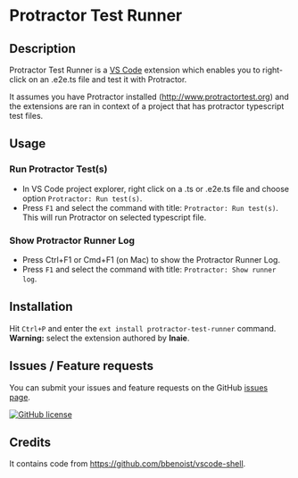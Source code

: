 # Protractor Test Runner

## Description

Protractor Test Runner is a [VS Code][vscode] extension which enables you to right-click on an .e2e.ts file and test it with Protractor.

It assumes you have Protractor installed (http://www.protractortest.org) and the extensions are ran in context of a project that has protractor typescript test files.

## Usage
### Run Protractor Test(s)
* In VS Code project explorer, right click on a .ts or .e2e.ts file and choose option `Protractor: Run test(s)`.
* Press `F1` and select the command with title: `Protractor: Run test(s)`. This will run Protractor on selected typescript file.

### Show Protractor Runner Log
* Press Ctrl+F1 or Cmd+F1 (on Mac) to show the Protractor Runner Log.
* Press `F1` and select the command with title: `Protractor: Show runner log`.

## Installation
Hit `Ctrl+P` and enter the `ext install protractor-test-runner` command. **Warning:** select the extension authored by **lnaie**.

## Issues / Feature requests
You can submit your issues and feature requests on the GitHub [issues page][issues].

[![GitHub license](https://img.shields.io/badge/license-MIT-blue.svg)][license]

## Credits
It contains code from https://github.com/bbenoist/vscode-shell.

[marketplace]: https://marketplace.visualstudio.com/items/lnaie.protractor-test-runner
[gh-repo]: https://github.com/lnaie/vscode-protractor-test-runner
[issues]: https://github.com/lnaie/vscode-protractor-test-runner/issues/
[npm-dependencies]: https://david-dm.org/bbenoist/vscode-shell
[npm-devdependencies]: https://david-dm.org/bbenoist/vscode-shell#info=devDependencies
[license]: https://github.com/lnaie/vscode-protractor-test-runner/master/LICENSE
[vscode]: https://code.visualstudio.com/
